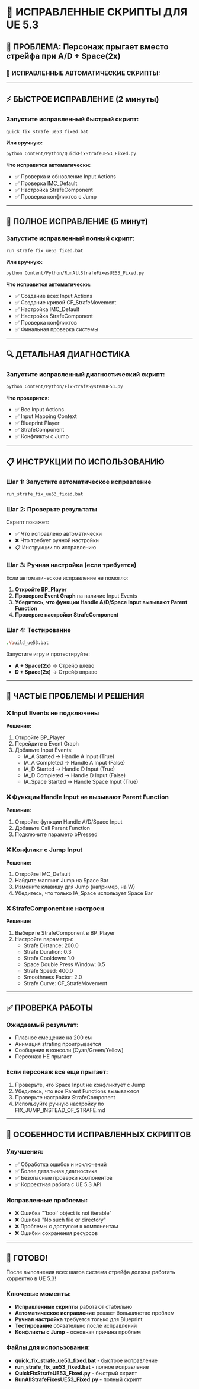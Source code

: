 # 🔧 ИСПРАВЛЕННЫЕ СКРИПТЫ ДЛЯ UE 5.3

## 🎯 **ПРОБЛЕМА: Персонаж прыгает вместо стрейфа при A/D + Space(2x)**

### 🚀 **ИСПРАВЛЕННЫЕ АВТОМАТИЧЕСКИЕ СКРИПТЫ:**

---

## ⚡ **БЫСТРОЕ ИСПРАВЛЕНИЕ (2 минуты)**

### Запустите исправленный быстрый скрипт:
```bash
quick_fix_strafe_ue53_fixed.bat
```

**Или вручную:**
```bash
python Content/Python/QuickFixStrafeUE53_Fixed.py
```

**Что исправится автоматически:**
- ✅ Проверка и обновление Input Actions
- ✅ Проверка IMC_Default
- ✅ Настройка StrafeComponent
- ✅ Проверка конфликтов с Jump

---

## 🔧 **ПОЛНОЕ ИСПРАВЛЕНИЕ (5 минут)**

### Запустите исправленный полный скрипт:
```bash
run_strafe_fix_ue53_fixed.bat
```

**Или вручную:**
```bash
python Content/Python/RunAllStrafeFixesUE53_Fixed.py
```

**Что исправится автоматически:**
- ✅ Создание всех Input Actions
- ✅ Создание кривой CF_StrafeMovement
- ✅ Настройка IMC_Default
- ✅ Настройка StrafeComponent
- ✅ Проверка конфликтов
- ✅ Финальная проверка системы

---

## 🔍 **ДЕТАЛЬНАЯ ДИАГНОСТИКА**

### Запустите исправленный диагностический скрипт:
```bash
python Content/Python/FixStrafeSystemUE53.py
```

**Что проверится:**
- ✅ Все Input Actions
- ✅ Input Mapping Context
- ✅ Blueprint Player
- ✅ StrafeComponent
- ✅ Конфликты с Jump

---

## 📋 **ИНСТРУКЦИИ ПО ИСПОЛЬЗОВАНИЮ**

### **Шаг 1: Запустите автоматическое исправление**
```bash
run_strafe_fix_ue53_fixed.bat
```

### **Шаг 2: Проверьте результаты**
Скрипт покажет:
- ✅ Что исправлено автоматически
- ❌ Что требует ручной настройки
- 📋 Инструкции по исправлению

### **Шаг 3: Ручная настройка (если требуется)**
Если автоматическое исправление не помогло:

1. **Откройте BP_Player**
2. **Проверьте Event Graph** на наличие Input Events
3. **Убедитесь, что функции Handle A/D/Space Input вызывают Parent Function**
4. **Проверьте настройки StrafeComponent**

### **Шаг 4: Тестирование**
```bash
.\build_ue53.bat
```

Запустите игру и протестируйте:
- **A + Space(2x)** → Стрейф влево
- **D + Space(2x)** → Стрейф вправо

---

## 🚨 **ЧАСТЫЕ ПРОБЛЕМЫ И РЕШЕНИЯ**

### ❌ **Input Events не подключены**
**Решение:**
1. Откройте BP_Player
2. Перейдите в Event Graph
3. Добавьте Input Events:
   - IA_A Started → Handle A Input (True)
   - IA_A Completed → Handle A Input (False)
   - IA_D Started → Handle D Input (True)
   - IA_D Completed → Handle D Input (False)
   - IA_Space Started → Handle Space Input (True)

### ❌ **Функции Handle Input не вызывают Parent Function**
**Решение:**
1. Откройте функции Handle A/D/Space Input
2. Добавьте Call Parent Function
3. Подключите параметр bPressed

### ❌ **Конфликт с Jump Input**
**Решение:**
1. Откройте IMC_Default
2. Найдите маппинг Jump на Space Bar
3. Измените клавишу для Jump (например, на W)
4. Убедитесь, что только IA_Space использует Space Bar

### ❌ **StrafeComponent не настроен**
**Решение:**
1. Выберите StrafeComponent в BP_Player
2. Настройте параметры:
   - Strafe Distance: 200.0
   - Strafe Duration: 0.3
   - Strafe Cooldown: 1.0
   - Space Double Press Window: 0.5
   - Strafe Speed: 400.0
   - Smoothness Factor: 2.0
   - Strafe Curve: CF_StrafeMovement

---

## ✅ **ПРОВЕРКА РАБОТЫ**

### **Ожидаемый результат:**
- Плавное смещение на 200 см
- Анимация strafing проигрывается
- Сообщения в консоли (Cyan/Green/Yellow)
- Персонаж НЕ прыгает

### **Если персонаж все еще прыгает:**
1. Проверьте, что Space Input не конфликтует с Jump
2. Убедитесь, что все Parent Functions вызываются
3. Проверьте настройки StrafeComponent
4. Используйте ручную настройку по FIX_JUMP_INSTEAD_OF_STRAFE.md

---

## 🔧 **ОСОБЕННОСТИ ИСПРАВЛЕННЫХ СКРИПТОВ**

### **Улучшения:**
- ✅ Обработка ошибок и исключений
- ✅ Более детальная диагностика
- ✅ Безопасные проверки компонентов
- ✅ Корректная работа с UE 5.3 API

### **Исправленные проблемы:**
- ❌ Ошибка "'bool' object is not iterable"
- ❌ Ошибка "No such file or directory"
- ❌ Проблемы с доступом к компонентам
- ❌ Ошибки сохранения ресурсов

---

## 🎯 **ГОТОВО!**

После выполнения всех шагов система стрейфа должна работать корректно в UE 5.3!

### **Ключевые моменты:**
- **Исправленные скрипты** работают стабильно
- **Автоматическое исправление** решает большинство проблем
- **Ручная настройка** требуется только для Blueprint
- **Тестирование** обязательно после исправлений
- **Конфликты с Jump** - основная причина проблем

### **Файлы для использования:**
- **quick_fix_strafe_ue53_fixed.bat** - быстрое исправление
- **run_strafe_fix_ue53_fixed.bat** - полное исправление
- **QuickFixStrafeUE53_Fixed.py** - быстрый скрипт
- **RunAllStrafeFixesUE53_Fixed.py** - полный скрипт



